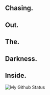 ## Chasing.
## Out.
## The.
## Darkness.
## Inside.

![My Github Status](https://github-readme-stats.vercel.app/api?username=war408705279&theme=graywhite&include_all_commits=true&count_private=true&show_icons=true&hide_border=true&cache_seconds=1800 "My Github Status")
